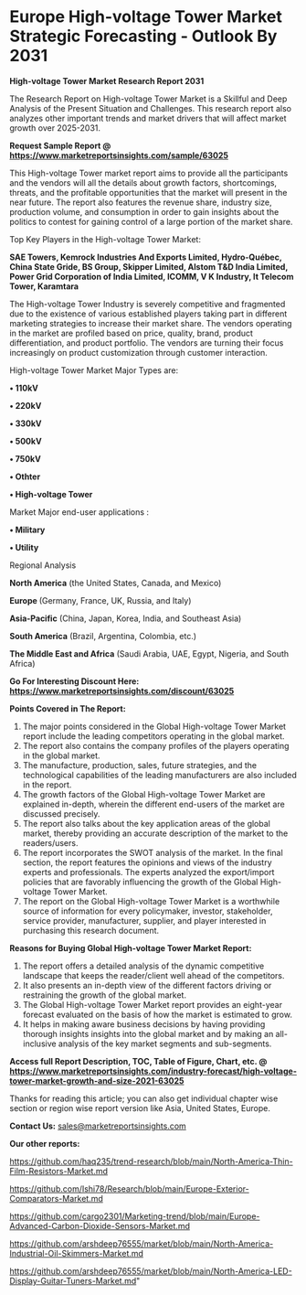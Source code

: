 # Europe High-voltage Tower Market Strategic Forecasting - Outlook By 2031

<strong>High-voltage Tower Market Research Report 2031</strong>

The Research Report on High-voltage Tower Market is a Skillful and Deep Analysis of the Present Situation and Challenges. This research report also analyzes other important trends and market drivers that will affect market growth over 2025-2031.

<strong>Request Sample Report @ <a href=https://www.marketreportsinsights.com/sample/63025>https://www.marketreportsinsights.com/sample/63025</a></strong>

This High-voltage Tower market report aims to provide all the participants and the vendors will all the details about growth factors, shortcomings, threats, and the profitable opportunities that the market will present in the near future. The report also features the revenue share, industry size, production volume, and consumption in order to gain insights about the politics to contest for gaining control of a large portion of the market share.

Top Key Players in the High-voltage Tower Market:

<strong>SAE Towers, Kemrock Industries And Exports Limited, Hydro-Québec, China State Gride, BS Group, Skipper Limited, Alstom T&D India Limited, Power Grid Corporation of India Limited, ICOMM, V K Industry, It Telecom Tower, Karamtara</strong>

The High-voltage Tower Industry is severely competitive and fragmented due to the existence of various established players taking part in different marketing strategies to increase their market share. The vendors operating in the market are profiled based on price, quality, brand, product differentiation, and product portfolio. The vendors are turning their focus increasingly on product customization through customer interaction.

High-voltage Tower Market Major Types are:

<strong>• 110kV

• 220kV

• 330kV

• 500kV

• 750kV

• Othter

• High-voltage Tower</strong>

Market Major end-user applications :

<strong>• Military

• Utility</strong>

Regional Analysis

</u><strong><b>North America</b></strong> (the United States, Canada, and Mexico)

<strong><b>Europe </b></strong>(Germany, France, UK, Russia, and Italy)

<strong><b>Asia-Pacific</b></strong> (China, Japan, Korea, India, and Southeast Asia)

<strong><b>South America</b></strong> (Brazil, Argentina, Colombia, etc.)

<strong><b>The Middle East and Africa</b></strong> (Saudi Arabia, UAE, Egypt, Nigeria, and South Africa)

<strong>Go For Interesting Discount Here: <a href=https://www.marketreportsinsights.com/discount/63025>https://www.marketreportsinsights.com/discount/63025</a></strong>

<strong>Points Covered in The Report:</strong>
<ol>
  <li>The major points considered in the Global High-voltage Tower Market report include the leading competitors operating in the global market.</li>
  <li>The report also contains the company profiles of the players operating in the global market.</li>
  <li>The manufacture, production, sales, future strategies, and the technological capabilities of the leading manufacturers are also included in the report.</li>
  <li>The growth factors of the Global High-voltage Tower Market are explained in-depth, wherein the different end-users of the market are discussed precisely.</li>
  <li>The report also talks about the key application areas of the global market, thereby providing an accurate description of the market to the readers/users.</li>
  <li>The report incorporates the SWOT analysis of the market. In the final section, the report features the opinions and views of the industry experts and professionals. The experts analyzed the export/import policies that are favorably influencing the growth of the Global High-voltage Tower Market.</li>
  <li>The report on the Global High-voltage Tower Market is a worthwhile source of information for every policymaker, investor, stakeholder, service provider, manufacturer, supplier, and player interested in purchasing this research document.</li>
</ol>
<strong>Reasons for Buying Global High-voltage Tower Market Report:</strong>

<ol>
  <li>The report offers a detailed analysis of the dynamic competitive landscape that keeps the reader/client well ahead of the competitors.</li>
  <li>It also presents an in-depth view of the different factors driving or restraining the growth of the global market.</li>
  <li>The Global High-voltage Tower Market report provides an eight-year forecast evaluated on the basis of how the market is estimated to grow.</li>
  <li>It helps in making aware business decisions by having providing thorough insights insights into the global market and by making an all-inclusive analysis of the key market segments and sub-segments.</li>
</ol>
<strong>Access full Report Description, TOC, Table of Figure, Chart, etc. @ <a href=https://www.marketreportsinsights.com/industry-forecast/high-voltage-tower-market-growth-and-size-2021-63025>https://www.marketreportsinsights.com/industry-forecast/high-voltage-tower-market-growth-and-size-2021-63025</a></strong>


Thanks for reading this article; you can also get individual chapter wise section or region wise report version like Asia, United States, Europe.

<strong>Contact Us:</strong>
sales@marketreportsinsights.com

<strong>Our other reports:</strong>

<a href=https://github.com/haq235/trend-research/blob/main/North-America-Thin-Film-Resistors-Market.md>https://github.com/haq235/trend-research/blob/main/North-America-Thin-Film-Resistors-Market.md</a>

<a href=https://github.com/Ishi78/Research/blob/main/Europe-Exterior-Comparators-Market.md>https://github.com/Ishi78/Research/blob/main/Europe-Exterior-Comparators-Market.md</a>

<a href=https://github.com/cargo2301/Marketing-trend/blob/main/Europe-Advanced-Carbon-Dioxide-Sensors-Market.md>https://github.com/cargo2301/Marketing-trend/blob/main/Europe-Advanced-Carbon-Dioxide-Sensors-Market.md</a>

<a href=https://github.com/arshdeep76555/market/blob/main/North-America-Industrial-Oil-Skimmers-Market.md>https://github.com/arshdeep76555/market/blob/main/North-America-Industrial-Oil-Skimmers-Market.md</a>

<a href=https://github.com/arshdeep76555/market/blob/main/North-America-LED-Display-Guitar-Tuners-Market.md>https://github.com/arshdeep76555/market/blob/main/North-America-LED-Display-Guitar-Tuners-Market.md</a>"
